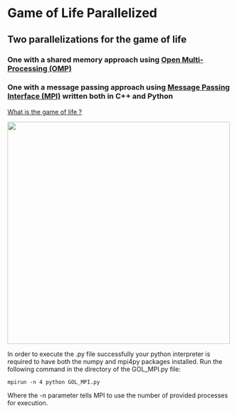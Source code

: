 # Game of Life Parallelized

## Two parallelizations for the game of life

### One with a shared memory approach using [Open Multi-Processing (OMP)](https://www.openmp.org/)
### One with a message passing approach using [Message Passing Interface (MPI)](https://www.mcs.anl.gov/research/projects/mpi/) written both in C++ and Python 

[What is the game of life ?](https://www.wikipedia.com/en/Conway%27s_Game_of_Life)

<img src="https://media.giphy.com/media/Y3Y7AHKxr8ccP2Difm/giphy.gif" width="500" height="500" />

In order to execute the .py file successfully your python interpreter is required to have both the numpy and mpi4py packages installed.
Run the following command in the directory of the GOL_MPI.py file:
```
mpirun -n 4 python GOL_MPI.py
```
Where the -n parameter tells MPI to use the number of provided processes for execution.
